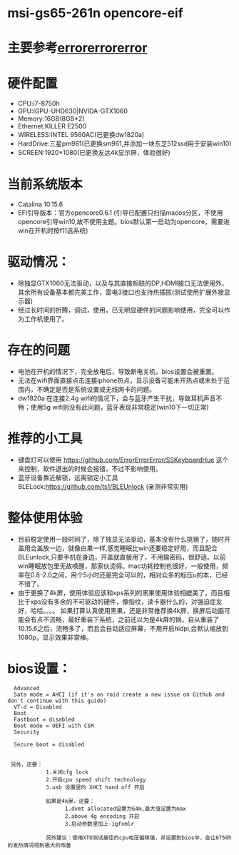 # msi-gs65-261n opencore-eif
# 主要参考[errorerrorerror](https://github.com/ErrorErrorError/msi-gs65-gs75-hackintosh)
# 硬件配置
- CPU:i7-8750h
- GPU:IGPU-UHD630|NVIDA-GTX1060
- Memory:16GB(8GB*2)
- Ethernet:KILLER E2500
- WIRELESS:INTEL 9560AC(已更换dw1820a)
- HardDrive:三星pm981(已更换sm961,并添加一块东芝512ssd用于安装win10)
- SCREEN:1920*1080(已更换友达4k显示屏，体验很好)

# 当前系统版本
- Catalina 10.15.6
- EFI引导版本：官方opencore0.6.1 (引导已配置只扫描macos分区，不使用opencore引导win10,故不使用主题。bios默认第一启动为opencore，需要进win在开机时按f11选系统)

# 驱动情况：
- 除独显GTX1060无法驱动，以及与其直接相联的DP,HDMI接口无法使用外，其余所有设备基本都完美工作，雷电3接口也支持热插拔(测试使用扩展外接显示器)
- 经过长时间的折腾，调试，使用，已无明显硬件的问题影响使用，完全可以作为工作机使用了。

# 存在的问题
- 电池在开机的情况下，完全放电后，导致断电关机，bios设置会被重置。
- 无法在wifi界面直接点击连接iphone热点，显示设备可能未开热点或未处于范围内，不确定是否是系统设置或无线网卡的问题。
- dw1820a 在连接2.4g wifi的情况下，会与蓝牙产生干扰，导致耳机声音不畅；使用5g wifi则没有此问题，蓝牙表现非常稳定(win10下一切正常)

# 推荐的小工具
- 键盘灯可以使用 https://github.com/ErrorErrorError/SSKeyboardHue 这个来控制，软件退出的时候会报错，不过不影响使用。
- 蓝牙设备靠近解锁，远离锁定小工具BLELock:https://github.com/ts1/BLEUnlock (亲测非常实用)

# 整体使用体验
- 目前稳定使用一段时间了，除了独显无法驱动，基本没有什么挑锡了，随时开盖用合盖放一边，就像白果一样,感觉睡眠比win还要稳定好用，而且配合BLEunlock,只要手机在身边，开盖就直接用了，不用输密码，很舒适。以前win睡眠放包里无故唤醒，那家伙烫得。mac功耗控制也很好，一般使用，频率在0.8-2.0之间，用个5小时还是完全可以的，相对众多的标压u的本，已经不错了。
- 由于更换了4k屏，使用体验应该和xps系列的黑果使用体验相媲美了，而且相比于xps没有多余的不可驱动的硬件，像指纹，读卡器什么的，对强迫症友好，哈哈。。。。 如果打算认真使用黑果，还是非常推荐换4k屏，换屏后动画可能会有点不流畅，最好重装下系统，之前还以为是4k屏的锅，自从重装了10.15.6之后，流畅多了，而且会自动适应屏幕，不用开启hidpi,会默认缩放到1080p，显示效果非常棒。


# bios设置：  
      Advanced
      Sata mode = AHCI (if it's on raid create a new issue on Github and don't continue with this guide)
      VT-d = Disabled
      Boot
      Fastboot = disabled
      Boot mode = UEFI with CSM
      Security

      Secure boot = disabled


     另外，还要：
                1.关闭cfg lock
                2.开启cpu speed shift technology
                3.usb 设置里的 XHCI hand off 开启 

                如果是4k屏，还要：
                      1.dvmt allocated设置为64m,最大值设置为max
                      2.above 4g encoding 开启 
                      3.启动参数里加上-igfxmlr
                     
                另外建议：使用XTU测试最佳的cpu电压偏移值，并设置到bios中，会让8750h的发热情况得到极大的改善      

